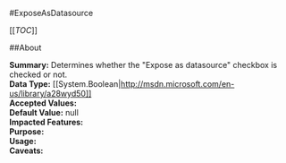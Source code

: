 #ExposeAsDatasource

[[_TOC_]]

##About

**Summary:**  Determines whether the "Expose as datasource" checkbox is checked or not.   
**Data Type:** [[System.Boolean|http://msdn.microsoft.com/en-us/library/a28wyd50]]  
**Accepted Values:**   
**Default Value:** null  
**Impacted Features:**   
**Purpose:**   
**Usage:**   
**Caveats:**   

